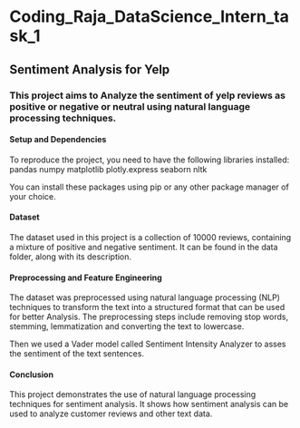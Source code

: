 # Coding_Raja_DataScience_Intern_task_1
## Sentiment Analysis for Yelp

### This project aims to Analyze the sentiment of yelp reviews as positive or negative or neutral using natural language processing techniques.

#### Setup and Dependencies
To reproduce the project, you need to have the following libraries installed:
pandas
numpy
matplotlib
plotly.express
seaborn
nltk

You can install these packages using pip or any other package manager of your choice.


#### Dataset
The dataset used in this project is a collection of 10000 reviews, containing a mixture of positive and negative sentiment. It can be found in the data folder, along with its description.


#### Preprocessing and Feature Engineering
The dataset was preprocessed using natural language processing (NLP) techniques to transform the text into a structured format that can be used for better Analysis. The preprocessing steps include removing stop words, stemming, lemmatization and converting the text to lowercase.

Then we used a Vader model called Sentiment Intensity Analyzer to asses the sentiment of the text sentences.

#### Conclusion
This project demonstrates the use of natural language processing techniques for sentiment analysis. It shows how sentiment analysis can be used to analyze customer reviews and other text data.
